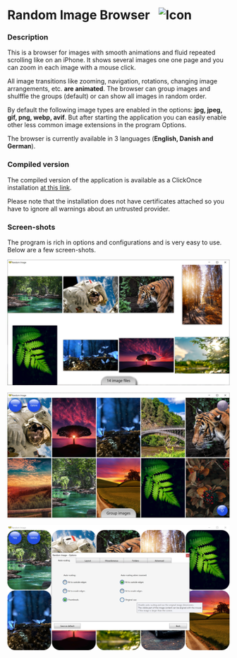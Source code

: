 # Random Image Browser &nbsp; ![Icon](src/Resources/butterfly.ico?raw=true)

### Description

This is a browser for images with smooth animations and fluid repeated scrolling like on an iPhone. It shows several images one one page and you can zoom in each image with a mouse click.

All image transitions like zooming, navigation, rotations, changing image arrangements, etc. **are animated**. The browser can group images and shulffle the groups (default) or can show all images in random order.

By default the following image types are enabled in the options:
**jpg, jpeg, gif, png, webp, avif**.
But after starting the application you can easily enable other less common image extensions in the program Options.

The browser is currently available in 3 languages (**English, Danish and German**).

### Compiled version

The compiled version of the application is available as a ClickOnce installation [at this link](https://htmlpreview.github.io/?https://raw.githubusercontent.com/RadekBuczkowski/random_image_browser/main/ClickOnce/Publish.html).

Please note that the installation does not have certificates attached so you have to ignore all warnings about an untrusted provider.

### Screen-shots

The program is rich in options and configurations and is very easy to use. Below are a few screen-shots.

![Icon](demo/demo1.jpg?raw=true)

![Icon](demo/demo2.jpg?raw=true)

![Icon](demo/demo3.jpg?raw=true)

